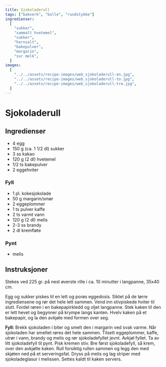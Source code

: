 ```yaml
---
title: Sjokoladerull
tags: ["bakverk", "bolle", "rundstykke"]
ingredienser:
  [
    "sukker",
    "sammalt hvetemel",
    "sukker",
    "hornsalt",
    "bakepulver",
    "margarin",
    "sur melk",
  ]
images:
  [
    "../../assets/recipe-images/web_sjokoladerull-en.jpg",
    "../../assets/recipe-images/web_sjokoladerull-to.jpg",
    "../../assets/recipe-images/web_sjokoladerull-tre.jpg",
  ]
---
```


# Sjokoladerull

## Ingredienser

- 4 egg
- 150 g (ca. 1 1/2 dl) sukker
- 3 ss kakao
- 120 g (2 dl) hvetemel
- 1/2 ts bakepulver
- 2 eggehviter

### Fyll

- 1 pl. kokesjokolade
- 50 g margarin/smør
- 2 eggeplommer
- 1 ts pulver kaffe
- 2 ts varmt vann
- 120 g (2 dl) melis
- 2-3 ss brandy
- 2 dl kremfløte

### Pynt

- melis

## Instruksjoner

Stekes ved 225 gr. på nest øverste rille i ca. 10 minutter i langpanne, 35x40 cm.

Egg og sukker piskes til en lett og porøs eggedosis. Siktet på de tørre ingrediensene og rør det hele lett sammen. Vend inn stivpiskede hviter til slutt. Fordel røren i en bakepapirkledd og oljet langpanne. Stek kaken til den er lett hevet og begynner på krympe langs kanten. Hvelv kaken på et bakepapir, og la den avkjøle med formen over seg.

**Fyll:** Brekk sjokoladen i biter og smelt den i margarin ved svak varme. Når sjokoladen har smeltet røres det hele sammen. Tilsett eggeplommer, kaffe, utrør i vann, brandy og melis og rør sjokoladefyllet jevnt. Avkjøl fyllet. Ta av litt sjokoladefyll til pynt. Pisk kremen stiv. Bre først sjokoladefyll, så krem, over den avkjølte kaken. Rull forsiktig rullen sammen og legg den med skjøten ned på et serveringsfat. Dryss på melis og lag striper med sjokoladeglasur i melissen. Settes kaldt til kaken servers.
